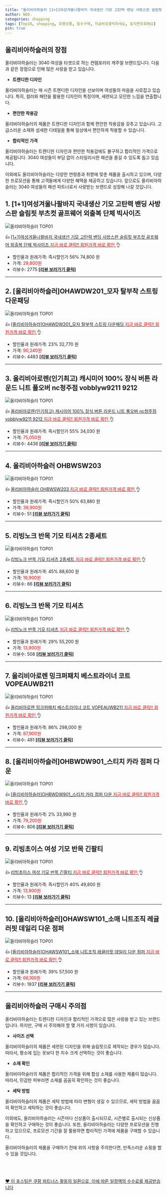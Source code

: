 ```yaml
---
title: "올리비아하슬러 [1+1]여성겨울나팔바지 국내생산 기모 고탄력 밴딩 사방스판 슬림핏 부츠컷 골프웨어 외출복 단체 빅사이즈 필수 필요 추천 제품 비교 최저 가격 비교 장점 구매 후기 구매평"
author: NEO.
categories: shopping
tags: [Top10, shopping, 유행상품, 필수구매, 지금바로클릭하세요, 놓치면후회해요]
pin: true
---
```

**<h2>올리비아하슬러의 장점</h2>**

올리비아하슬러는 3040 여성을 타겟으로 하는 컨템포러리 캐주얼 브랜드입니다. 다음과 같은 장점으로 인해 많은 사랑을 받고 있습니다.

* **트렌디한 디자인**

올리비아하슬러는 매 시즌 트렌디한 디자인을 선보이며 여성들의 마음을 사로잡고 있습니다. 특히, 컬러와 패턴을 활용한 디자인이 특징이며, 세련되고 모던한 느낌을 연출합니다.

* **편안한 착용감**

올리비아하슬러의 제품은 트렌디한 디자인과 함께 편안한 착용감을 갖추고 있습니다. 고급스러운 소재와 섬세한 디테일을 통해 일상에서 편안하게 착용할 수 있습니다.

* **합리적인 가격**

올리비아하슬러는 트렌디한 디자인과 편안한 착용감에도 불구하고 합리적인 가격으로 제공됩니다. 3040 여성들이 부담 없이 스타일리시한 패션을 즐길 수 있도록 돕고 있습니다.

이외에도 올리비아하슬러는 다양한 연령층과 취향에 맞춘 제품을 출시하고 있으며, 다양한 프로모션을 통해 고객들에게 다양한 혜택을 제공하고 있습니다. 앞으로도 올리비아하슬러는 3040 여성들의 패션 파트너로서 사랑받는 브랜드로 성장해 나갈 것입니다.

   

## 1. [1+1]여성겨울나팔바지 국내생산 기모 고탄력 밴딩 사방스판 슬림핏 부츠컷 골프웨어 외출복 단체 빅사이즈

![올리비아하슬러 TOP01](https://thumbnail6.coupangcdn.com/thumbnails/remote/490x490ex/image/vendor_inventory/9972/10e14d439ef2f4baa8781ac1809fd94630b49e0f657bea06da89ec623531.jpg)


👍 [[1+1]여성겨울나팔바지 국내생산 기모 고탄력 밴딩 사방스판 슬림핏 부츠컷 골프웨어 외출복 단체 빅사이즈 <font color=red> 지금 바로 클릭!! 회원가격 바로 확인 </font> ](https://link.coupang.com/re/AFFSDP?lptag=AF3617701&subid=GithubCoopas&pageKey=7672451023&traceid=V0-153&itemId=20471021925&vendorItemId=80773028696) 👌 


- 할인율과 원래가격: 즉시할인가 56%  74,800   원
- 가격: <span style='color:red'>29,800원</span>
- 리뷰수: 2775  [**[리뷰 보러가기 클릭]**](https://link.coupang.com/re/AFFSDP?lptag=AF3617701&subid=GithubCoopas&pageKey=7672451023&traceid=V0-153&itemId=20471021925&vendorItemId=80773028696)

---


   

## 2. [올리비아하슬러]OHAWDW201_모자 탈부착 스트링 다운패딩

![올리비아하슬러 TOP01](https://thumbnail6.coupangcdn.com/thumbnails/remote/490x490ex/image/vendor_inventory/dcfa/aeaa45839473cff9b022b4a60d28a227c5138ffbd983c106b5652700c438.jpg)


👍 [[올리비아하슬러]OHAWDW201_모자 탈부착 스트링 다운패딩 <font color=red> 지금 바로 클릭!! 회원가격 바로 확인 </font> ](https://link.coupang.com/re/AFFSDP?lptag=AF3617701&subid=GithubCoopas&pageKey=7650592305&traceid=V0-153&itemId=20355148360&vendorItemId=86740803124) 👌 


- 할인율과 원래가격: 23%  32,770   원
- 가격: <span style='color:red'>90,240원</span>
- 리뷰수: 4483  [**[리뷰 보러가기 클릭]**](https://link.coupang.com/re/AFFSDP?lptag=AF3617701&subid=GithubCoopas&pageKey=7650592305&traceid=V0-153&itemId=20355148360&vendorItemId=86740803124)

---


   

## 3. 올리비아로렌(인기최고) 캐시미어 100% 장식 버튼 라운드 니트 풀오버 nc청주점 vobblyw9211 9212

![올리비아하슬러 TOP01](https://thumbnail6.coupangcdn.com/thumbnails/remote/490x490ex/image/vendor_inventory/c8f1/431022163b96b602ac3b1cdceb48e74e3e7d1e425ed4fe200f8813204749.jpg)


👍 [올리비아로렌(인기최고) 캐시미어 100% 장식 버튼 라운드 니트 풀오버 nc청주점 vobblyw9211 9212 <font color=red> 지금 바로 클릭!! 회원가격 바로 확인 </font> ](https://link.coupang.com/re/AFFSDP?lptag=AF3617701&subid=GithubCoopas&pageKey=7652549955&traceid=V0-153&itemId=20365627396&vendorItemId=87306607313) 👌 


- 할인율과 원래가격: 즉시할인가 55%  34,030   원
- 가격: <span style='color:red'>75,050원</span>
- 리뷰수: 4436  [**[리뷰 보러가기 클릭]**](https://link.coupang.com/re/AFFSDP?lptag=AF3617701&subid=GithubCoopas&pageKey=7652549955&traceid=V0-153&itemId=20365627396&vendorItemId=87306607313)

---


   

## 4. 올리비아하슬러 OHBWSW203

![올리비아하슬러 TOP01](https://thumbnail7.coupangcdn.com/thumbnails/remote/490x490ex/image/vendor_inventory/20f8/7bbdd63b0ca2632d7671767a7ffa31d21e0b765f6dceabec480783bb587f.jpg)


👍 [올리비아하슬러 OHBWSW203 <font color=red> 지금 바로 클릭!! 회원가격 바로 확인 </font> ](https://link.coupang.com/re/AFFSDP?lptag=AF3617701&subid=GithubCoopas&pageKey=7675231068&traceid=V0-153&itemId=20485733140&vendorItemId=87564492488) 👌 


- 할인율과 원래가격: 즉시할인가 50%  63,880   원
- 가격: <span style='color:red'>39,900원</span>
- 리뷰수: 51  [**[리뷰 보러가기 클릭]**](https://link.coupang.com/re/AFFSDP?lptag=AF3617701&subid=GithubCoopas&pageKey=7675231068&traceid=V0-153&itemId=20485733140&vendorItemId=87564492488)

---


   

## 5. 리빙노크 반목 기모 티셔츠 2종세트

![올리비아하슬러 TOP01](https://thumbnail6.coupangcdn.com/thumbnails/remote/490x490ex/image/vendor_inventory/d5ee/d3c37a9515ec12aff406fe1820dd6693221a336e0c6f7f3d0ed7c564cd91.jpg)


👍 [리빙노크 반목 기모 티셔츠 2종세트 <font color=red> 지금 바로 클릭!! 회원가격 바로 확인 </font> ](https://link.coupang.com/re/AFFSDP?lptag=AF3617701&subid=GithubCoopas&pageKey=7670076579&traceid=V0-153&itemId=20458327442&vendorItemId=87538246083) 👌 


- 할인율과 원래가격: 45%  88,600   원
- 가격: <span style='color:red'>19,900원</span>
- 리뷰수: 66  [**[리뷰 보러가기 클릭]**](https://link.coupang.com/re/AFFSDP?lptag=AF3617701&subid=GithubCoopas&pageKey=7670076579&traceid=V0-153&itemId=20458327442&vendorItemId=87538246083)

---


   

## 6. 리빙노크 반목 기모 티셔츠

![올리비아하슬러 TOP01](https://thumbnail9.coupangcdn.com/thumbnails/remote/490x490ex/image/vendor_inventory/8b0f/7112418e5a13c4008aab87f3f73f541960a5fd94a0c41f785202637a7d09.jpg)


👍 [리빙노크 반목 기모 티셔츠 <font color=red> 지금 바로 클릭!! 회원가격 바로 확인 </font> ](https://link.coupang.com/re/AFFSDP?lptag=AF3617701&subid=GithubCoopas&pageKey=7670076463&traceid=V0-153&itemId=20458326694&vendorItemId=87538245578) 👌 


- 할인율과 원래가격: 29%  55,200   원
- 가격: <span style='color:red'>13,900원</span>
- 리뷰수: 508  [**[리뷰 보러가기 클릭]**](https://link.coupang.com/re/AFFSDP?lptag=AF3617701&subid=GithubCoopas&pageKey=7670076463&traceid=V0-153&itemId=20458326694&vendorItemId=87538245578)

---


   

## 7. 올리비아로렌 밍크퍼패치 베스트라이너 코트 VOPEAUWB211

![올리비아하슬러 TOP01](https://thumbnail6.coupangcdn.com/thumbnails/remote/490x490ex/image/vendor_inventory/5779/83a6e004de3f935c24b3e17eaad9447807cdcf62ee6350e7451072fe0c44.jpg)


👍 [올리비아로렌 밍크퍼패치 베스트라이너 코트 VOPEAUWB211 <font color=red> 지금 바로 클릭!! 회원가격 바로 확인 </font> ](https://link.coupang.com/re/AFFSDP?lptag=AF3617701&subid=GithubCoopas&pageKey=7522123752&traceid=V0-153&itemId=19731173424&vendorItemId=86835088963) 👌 


- 할인율과 원래가격: 86%  298,000   원
- 가격: <span style='color:red'>87,900원</span>
- 리뷰수: 481  [**[리뷰 보러가기 클릭]**](https://link.coupang.com/re/AFFSDP?lptag=AF3617701&subid=GithubCoopas&pageKey=7522123752&traceid=V0-153&itemId=19731173424&vendorItemId=86835088963)

---


   

## 8. [올리비아하슬러]OHBWDW901_스티치 카라 점퍼 다운

![올리비아하슬러 TOP01](https://thumbnail9.coupangcdn.com/thumbnails/remote/490x490ex/image/vendor_inventory/3533/8a119914ec51c7df0058aed360ab3dacc487ddd91a8cc00c4fbed71d52cf.jpg)


👍 [[올리비아하슬러]OHBWDW901_스티치 카라 점퍼 다운 <font color=red> 지금 바로 클릭!! 회원가격 바로 확인 </font> ](https://link.coupang.com/re/AFFSDP?lptag=AF3617701&subid=GithubCoopas&pageKey=7650265216&traceid=V0-153&itemId=20353565984&vendorItemId=87911933973) 👌 


- 할인율과 원래가격: 2%  33,990   원
- 가격: <span style='color:red'>79,200원</span>
- 리뷰수: 806  [**[리뷰 보러가기 클릭]**](https://link.coupang.com/re/AFFSDP?lptag=AF3617701&subid=GithubCoopas&pageKey=7650265216&traceid=V0-153&itemId=20353565984&vendorItemId=87911933973)

---


   

## 9. 리빙초이스 여성 기모 반목 긴팔티

![올리비아하슬러 TOP01](https://thumbnail6.coupangcdn.com/thumbnails/remote/490x490ex/image/vendor_inventory/d055/093b4b6c46aef38176b8a9d43e12654be2b59b871b5eca00171feb028e13.jpg)


👍 [리빙초이스 여성 기모 반목 긴팔티 <font color=red> 지금 바로 클릭!! 회원가격 바로 확인 </font> ](https://link.coupang.com/re/AFFSDP?lptag=AF3617701&subid=GithubCoopas&pageKey=7670531852&traceid=V0-153&itemId=20460805981&vendorItemId=87561251446) 👌 


- 할인율과 원래가격: 즉시할인가 40%  49,800   원
- 가격: <span style='color:red'>13,900원</span>
- 리뷰수: 13  [**[리뷰 보러가기 클릭]**](https://link.coupang.com/re/AFFSDP?lptag=AF3617701&subid=GithubCoopas&pageKey=7670531852&traceid=V0-153&itemId=20460805981&vendorItemId=87561251446)

---


   

## 10. [올리비아하슬러]OHAWSW101_소매 니트조직 레귤러핏 데일리 다운 점퍼

![올리비아하슬러 TOP01](https://thumbnail7.coupangcdn.com/thumbnails/remote/490x490ex/image/vendor_inventory/f08b/c98115b59ad10f8d2f78215504f73b727305f45406f30e4c12157bf9f5e2.jpg)


👍 [[올리비아하슬러]OHAWSW101_소매 니트조직 레귤러핏 데일리 다운 점퍼 <font color=red> 지금 바로 클릭!! 회원가격 바로 확인 </font> ](https://link.coupang.com/re/AFFSDP?lptag=AF3617701&subid=GithubCoopas&pageKey=7650583670&traceid=V0-153&itemId=20355107246&vendorItemId=87911851200) 👌 


- 할인율과 원래가격: 39%  57,500   원
- 가격: <span style='color:red'>66,160원</span>
- 리뷰수: 1937  [**[리뷰 보러가기 클릭]**](https://link.coupang.com/re/AFFSDP?lptag=AF3617701&subid=GithubCoopas&pageKey=7650583670&traceid=V0-153&itemId=20355107246&vendorItemId=87911851200)

---
**<h2>올리비아하슬러 구매시 주의점</h2>**

올리비아하슬러는 트렌디한 디자인과 합리적인 가격으로 많은 사랑을 받고 있는 브랜드입니다. 하지만, 구매 시 주의해야 할 몇 가지 사항이 있습니다.

* **사이즈 선택**

올리비아하슬러의 제품은 세련된 디자인을 위해 슬림핏으로 제작되는 경우가 많습니다. 따라서, 평소에 입는 옷보다 한 치수 크게 선택하는 것이 좋습니다.

* **소재 확인**

올리비아하슬러의 제품은 합리적인 가격을 위해 합성 소재를 사용한 제품이 많습니다. 따라서, 민감한 피부라면 소재를 꼼꼼히 확인하는 것이 좋습니다.

* **세탁 방법**

올리비아하슬러의 제품은 세탁 방법에 따라 변형이 생길 수 있으므로, 세탁 방법을 꼼꼼히 확인하고 세탁하는 것이 좋습니다.

이외에도, 올리비아하슬러는 시즌마다 신상품이 출시되므로, 시즌별로 출시되는 신상품을 확인하고 구매하는 것이 좋습니다. 또한, 올리비아하슬러는 다양한 프로모션을 진행하고 있으므로, 프로모션 기간을 잘 활용하면 합리적인 가격에 제품을 구매할 수 있습니다.

올리비아하슬러의 제품을 구매하기 전에 위의 사항을 주의한다면, 만족스러운 쇼핑을 할 수 있을 것입니다.<br><br><br><br><br> [ ❤  이 포스팅은 쿠팡 파트너스 활동의 일환으로, 이에 따른 일정액의 수수료를 제공받습니다](https://link.coupang.com/a/bcEFyh)